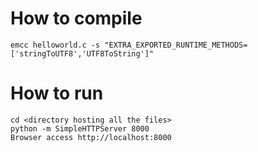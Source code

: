 # How to compile
```
emcc helloworld.c -s "EXTRA_EXPORTED_RUNTIME_METHODS=['stringToUTF8','UTF8ToString']"
```

# How to run
```
cd <directory hosting all the files>
python -m SimpleHTTPServer 8000
Browser access http://localhost:8000
```
